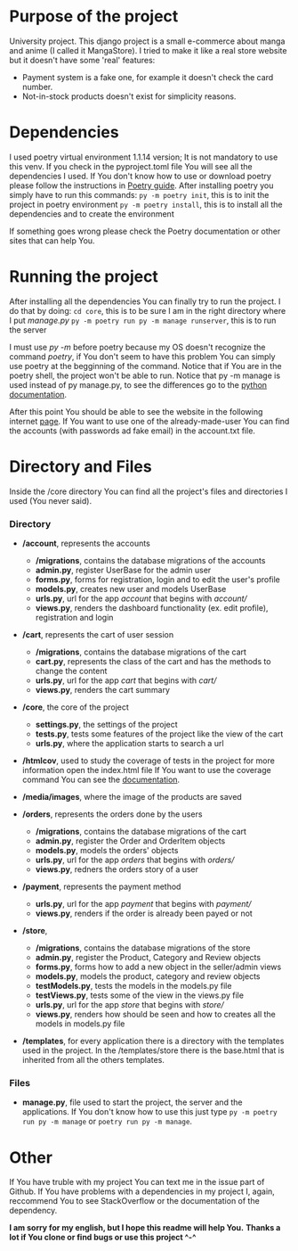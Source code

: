 
# Purpose of the project

University project.
This django project is a small e-commerce about manga and anime (I called it MangaStore).
I tried to make it like a real store website but it doesn't have some 'real' features:

- Payment system is a fake one, for example it doesn't check the card number.
- Not-in-stock products doesn't exist for simplicity reasons.


# Dependencies

I used poetry virtual environment 1.1.14 version; It is not mandatory to use this venv.
If you check in the pyproject.toml file You will see all the dependencies I used.
If You don't know how to use or download poetry please follow the instructions in [Poetry guide](https://python-poetry.org/docs/).
After installing poetry you simply have to run this commands:
`py -m poetry init`, this is to init the project in poetry environment
`py -m poetry install`, this is to install all the dependencies and to create the environment

If something goes wrong please check the Poetry documentation or other sites that can help You.



# Running the project

After installing all the dependencies You can finally try to run the project.
I do that by doing:
`cd core`, this is to be sure I am in the right directory where I put *manage.py*
`py -m poetry run py -m manage runserver`, this is to run the server

I must use *py -m* before poetry because my OS doesn't recognize the command *poetry*, if You don't seem
to have this problem You can simply use poetry at the begginning of the command.
Notice that if You are in the poetry shell, the project won't be able to run.
Notice that py -m manage is used instead of py manage.py, to see the differences go to the [python documentation](https://docs.python.org/3/using/cmdline.html).

After this point You should be able to see the website in the following internet [page](http://127.0.0.1:8000/).
If You want to use one of the already-made-user You can find the accounts (with passwords ad fake email) in the account.txt file.



# Directory and Files

Inside the /core directory You can find all the project's files and directories I used (You never said).

### Directory

- **/account**, represents the accounts
    + **/migrations**, contains the database migrations of the accounts
    + **admin.py**, register UserBase for the admin user
    + **forms.py**, forms for registration, login and to edit the user's profile
    + **models.py**, creates new user and models UserBase
    + **urls.py**, url for the app *account* that begins with *account/*
    + **views.py**, renders the dashboard functionality (ex. edit profile), registration and login

- **/cart**, represents the cart of user session
    + **/migrations**, contains the database migrations of the cart
    + **cart.py**, represents the class of the cart and has the methods to change the content
    + **urls.py**, url for the app *cart* that begins with *cart/*
    + **views.py**, renders the cart summary

- **/core**, the core of the project 
    + **settings.py**, the settings of the project
    + **tests.py**, tests some features of the project like the view of the cart
    + **urls.py**, where the application starts to search a url

- **/htmlcov**, used to study the coverage of tests in the project
    for more information open the index.html file
    If You want to use the coverage command You can see the [documentation](https://coverage.readthedocs.io/en/6.4.2/).

- **/media/images**, where the image of the products are saved

- **/orders**, represents the orders done by the users 
    + **/migrations**, contains the database migrations of the cart
    + **admin.py**, register the Order and OrderItem objects
    + **models.py**, models the orders' objects
    + **urls.py**, url for the app *orders* that begins with *orders/*
    + **views.py**,  redners the orders story of a user

- **/payment**, represents the payment method
    + **urls.py**, url for the app *payment* that begins with *payment/*
    + **views.py**, renders if the order is already been payed or not

- **/store**,
    + **/migrations**, contains the database migrations of the store
    + **admin.py**, register the Product, Category and Review objects
    + **forms.py**, forms how to add a new object in the seller/admin views
    + **models.py**, models the product, category and review objects
    + **testModels.py**, tests the models in the models.py file
    + **testViews.py**, tests some of the view in the views.py file
    + **urls.py**, url for the app *store* that begins with *store/*
    + **views.py**, renders how should be seen and how to creates all the models in models.py file

- **/templates**, for every application there is a directory with the templates used in the project.
    In the /templates/store there is the base.html that is inherited from all the others templates. 

### Files

- **manage.py**, file used to start the project, the server and the applications.
    If You don't know how to use this just type `py -m poetry run py -m manage` or `poetry run py -m manage`.


# Other 
If You have truble with my project You can text me in the issue part of Github.
If You have problems with a dependencies in my project I, again, reccommend You to see StackOverflow or the documentation of the dependency.


**I am sorry for my english, but I hope this readme will help You.**
**Thanks a lot if You clone or find bugs or use this project ^-^**

